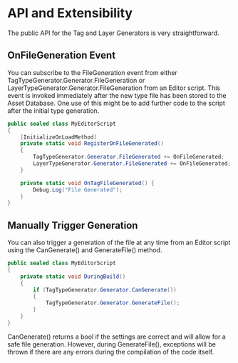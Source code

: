 ﻿# API and Extensibility

The public API for the Tag and Layer Generators is very straightforward.

## OnFileGeneration Event

You can subscribe to the FileGeneration event from either TagTypeGenerator.Generator.FileGeneration or LayerTypeGenerator.Generator.FileGeneration from an Editor script. This
event is invoked immediately after the new type file has been stored to the Asset Database. One use of this might be to add further code to the script after the initial type
generation.

```c#
public sealed class MyEditorScript
{
    [InitializeOnLoadMethod]
    private static void RegisterOnFileGenerated()
    {
        TagTypeGenerator.Generator.FileGenerated += OnFileGenerated;
        LayerTypeGenerator.Generator.FileGenerated += OnFileGenerated;
    }

    private static void OnTagFileGenerated() {
        Debug.Log("File Generated");
    }
}
```

## Manually Trigger Generation

You can also trigger a generation of the file at any time from an Editor script using the CanGenerate() and GenerateFile() method.

```c#
public sealed class MyEditorScript
{
    private static void DuringBuild()
    {
        if (TagTypeGenerator.Generator.CanGenerate())
        {
            TagTypeGenerator.Generator.GenerateFile();
        }
    }
}
```

CanGenerate() returns a bool if the settings are correct and will allow for a safe file generation. However, during GenerateFile(), exceptions will be thrown if there are any
errors during the compilation of the code itself.